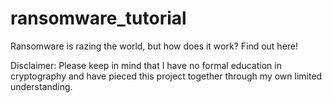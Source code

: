 # ransomware_tutorial
Ransomware is razing the world, but how does it work? Find out here!


Disclaimer: Please keep in mind that I have no formal education in cryptography and have pieced this project together through my own limited understanding.
